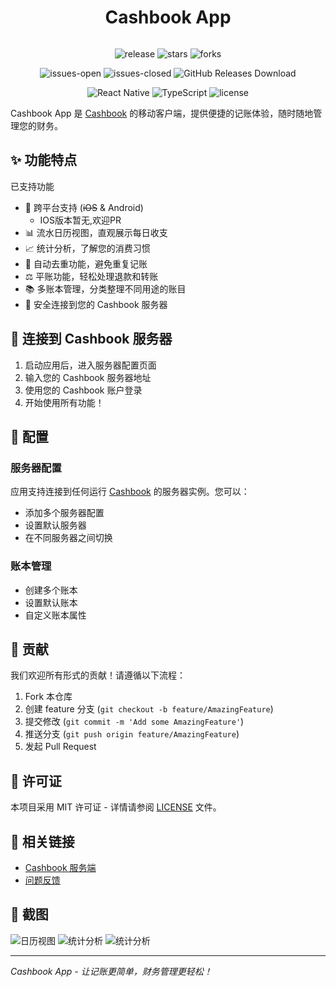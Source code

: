 <div align="center" style="display:flex;align-items:center;justify-content:center;">
<h1>Cashbook App</h1>
</div>
<p align="center">
  <img alt="release" src="https://img.shields.io/github/v/release/houxiaoyi0722/cashbook_app?include_prereleases" />
  <img alt="stars" src="https://img.shields.io/github/stars/houxiaoyi0722/cashbook_app" />
  <img alt="forks" src="https://img.shields.io/github/forks/houxiaoyi0722/cashbook_app" />
</p>
<p align="center">
  <img alt="issues-open" src="https://img.shields.io/github/issues/houxiaoyi0722/cashbook_app?color=important" />
  <img alt="issues-closed" src="https://img.shields.io/github/issues-closed/houxiaoyi0722/cashbook_app?color=green" />
  <img alt="GitHub Releases Download" src="https://img.shields.io/github/downloads/houxiaoyi0722/cashbook_app/total.svg" />
</p>

<p align="center">
  <img alt="React Native" src="https://img.shields.io/badge/React%20Native-v0.73-blue.svg" />
  <img alt="TypeScript" src="https://img.shields.io/badge/TypeScript-v5.0-blue.svg" />
  <img alt="license" src="https://img.shields.io/github/license/houxiaoyi0722/cashbook_app" />
</p>

Cashbook App 是 [Cashbook](https://github.com/dingdangdog/cashbook) 的移动客户端，提供便捷的记账体验，随时随地管理您的财务。

## ✨ 功能特点
已支持功能
- 📱 跨平台支持 (~~iOS~~ & Android)
  - IOS版本暂无,欢迎PR
- 📊 流水日历视图，直观展示每日收支
- 📈 统计分析，了解您的消费习惯
- 🔄 自动去重功能，避免重复记账
- ⚖️ 平账功能，轻松处理退款和转账
- 📚 多账本管理，分类整理不同用途的账目
- 🔐 安全连接到您的 Cashbook 服务器

## 📱 连接到 Cashbook 服务器

1. 启动应用后，进入服务器配置页面
2. 输入您的 Cashbook 服务器地址
3. 使用您的 Cashbook 账户登录
4. 开始使用所有功能！

## 🔧 配置

### 服务器配置

应用支持连接到任何运行 [Cashbook](https://github.com/dingdangdog/cashbook) 的服务器实例。您可以：

- 添加多个服务器配置
- 设置默认服务器
- 在不同服务器之间切换

### 账本管理

- 创建多个账本
- 设置默认账本
- 自定义账本属性

## 🤝 贡献

我们欢迎所有形式的贡献！请遵循以下流程：
1. Fork 本仓库
2. 创建 feature 分支 (`git checkout -b feature/AmazingFeature`)
3. 提交修改 (`git commit -m 'Add some AmazingFeature'`)
4. 推送分支 (`git push origin feature/AmazingFeature`)
5. 发起 Pull Request
## 📄 许可证

本项目采用 MIT 许可证 - 详情请参阅 [LICENSE](LICENSE) 文件。

## 🔗 相关链接

- [Cashbook 服务端](https://github.com/dingdangdog/cashbook)
- [问题反馈](https://github.com/houxiaoyi0722/cashbook_app/issues)

## 📸 截图

![日历视图](screenshots/calendar.png)
![统计分析](screenshots/statistics.png)
![统计分析](screenshots/statistics2.png)

---

*Cashbook App - 让记账更简单，财务管理更轻松！*

